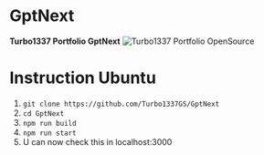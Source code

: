
# GptNext


**Turbo1337 Portfolio GptNext**
![Turbo1337 Portfolio OpenSource](https://main.gigasoft.com.pl/Images/gptnext.png)

# Instruction Ubuntu #

 1. ``git clone https://github.com/Turbo1337GS/GptNext``
 2. ``cd GptNext ``
 3. ``npm run build``
 4. ``npm run start ``
 5. U can now check this in localhost:3000

 

